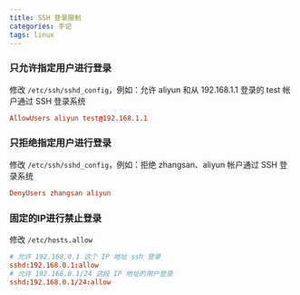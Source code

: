 ```yaml
---
title: SSH 登录限制
categories: 手记
tags: linux
---
```


### 只允许指定用户进行登录

修改 `/etc/ssh/sshd_config`，例如：允许 aliyun 和从 192.168.1.1 登录的 test 帐户通过 SSH 登录系统

```conf
AllowUsers aliyun test@192.168.1.1  
```

### 只拒绝指定用户进行登录

修改 `/etc/ssh/sshd_config`，例如：拒绝 zhangsan、aliyun 帐户通过 SSH 登录系统

```conf
DenyUsers zhangsan aliyun
```

### 固定的IP进行禁止登录

修改 `/etc/hosts.allow`

```conf
# 允许 192.168.0.1 这个 IP 地址 ssh 登录
sshd:192.168.0.1:allow  
# 允许 192.168.0.1/24 这段 IP 地址的用户登录
sshd:192.168.0.1/24:allow 
```
